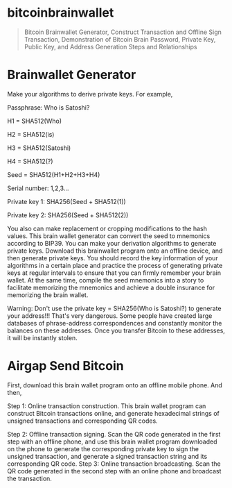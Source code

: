 # bitcoinbrainwallet
>Bitcoin Brainwallet Generator, Construct Transaction and Offline Sign Transaction, Demonstration of Bitcoin Brain Password, Private Key, Public Key, and Address Generation Steps and Relationships

# Brainwallet Generator

Make your algorithms to derive private keys. For example,

Passphrase: Who is Satoshi?

H1 = SHA512(Who)

H2 = SHA512(is)

H3 = SHA512(Satoshi)

H4 = SHA512(?)

Seed = SHA512(H1+H2+H3+H4)

Serial number: 1,2,3…

Private key 1: SHA256(Seed + SHA512(1))

Private key 2: SHA256(Seed + SHA512(2))

You also can make replacement or cropping modifications to the hash values. This brain wallet generator can convert the seed to mnemonics according to BIP39. You can make your derivation algorithms to generate private keys. Download this brainwallet program onto an offline device, and then generate private keys.
You should record the key information of your algorithms in a certain place and practice the process of generating private keys at regular intervals to ensure that you can firmly remember your brain wallet. At the same time, compile the seed mnemonics into a story to facilitate memorizing the mnemonics and achieve a double insurance for memorizing the brain wallet.

Warning: Don't use the private key = SHA256(Who is Satoshi?) to generate your address!!! That's very dangerous. Some people have created large databases of phrase-address correspondences and constantly monitor the balances on these addresses. Once you transfer Bitcoin to these addresses, it will be instantly stolen.

# Airgap Send Bitcoin

First, download this brain wallet program onto an offline mobile phone. And then,

Step 1: Online transaction construction. This brain wallet program can construct Bitcoin transactions online, and generate hexadecimal strings of unsigned transactions and corresponding QR codes.

Step 2: Offline transaction signing. Scan the QR code generated in the first step with an offline phone, and use this brain wallet program downloaded on the phone to generate the corresponding private key to sign the unsigned transaction, and generate a signed transaction string and its corresponding QR code.
Step 3: Online transaction broadcasting. Scan the QR code generated in the second step with an online phone and broadcast the transaction.
